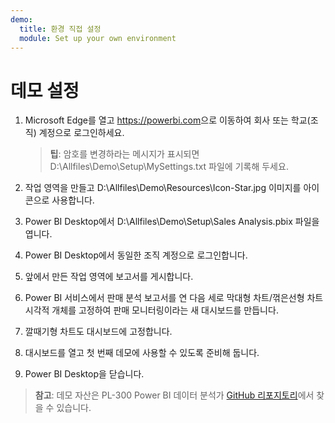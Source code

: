 ```yaml
---
demo:
  title: 환경 직접 설정
  module: Set up your own environment
---
```



# 데모 설정

1. Microsoft Edge를 열고 <https://powerbi.com>으로 이동하여 회사 또는 학교(조직) 계정으로 로그인하세요.
    > **팁**: 암호를 변경하라는 메시지가 표시되면 D:\Allfiles\Demo\Setup\MySettings.txt 파일에 기록해 두세요.

1. 작업 영역을 만들고 D:\Allfiles\Demo\Resources\Icon-Star.jpg 이미지를 아이콘으로 사용합니다.

1. Power BI Desktop에서 D:\Allfiles\Demo\Setup\Sales Analysis.pbix 파일을 엽니다.

1. Power BI Desktop에서 동일한 조직 계정으로 로그인합니다.

1. 앞에서 만든 작업 영역에 보고서를 게시합니다.

1. Power BI 서비스에서 판매 분석 보고서를 연 다음 세로 막대형 차트/꺾은선형 차트 시각적 개체를 고정하여 판매 모니터링이라는 새 대시보드를 만듭니다.

1. 깔때기형 차트도 대시보드에 고정합니다.

1. 대시보드를 열고 첫 번째 데모에 사용할 수 있도록 준비해 둡니다.

1. Power BI Desktop을 닫습니다.

> **참고**: 데모 자산은 PL-300 Power BI 데이터 분석가 [GitHub 리포지토리](https://github.com/MicrosoftLearning/PL-300-Microsoft-Power-BI-Data-Analyst/tree/Main/Allfiles/Demo)에서 찾을 수 있습니다.
